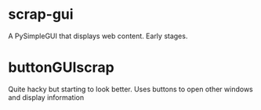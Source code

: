 # scrap-gui
A PySimpleGUI that displays web content. Early stages.

# buttonGUIscrap
Quite hacky but starting to look better. Uses buttons to open other windows and display information

